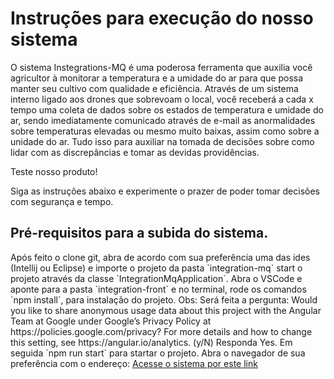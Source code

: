 <h1>Instruções para execução do nosso sistema</h1>
<p>
O sistema Instegrations-MQ é uma poderosa ferramenta que auxilia você agricultor à monitorar a temperatura e a umidade do ar para que possa manter seu cultivo com qualidade e eficiência.
Através de um sistema interno ligado aos drones que sobrevoam o local, você receberá a cada x tempo uma coleta de dados sobre os estados de temperatura e umidade do ar, sendo imediatamente comunicado através de e-mail as anormalidades sobre temperaturas elevadas ou mesmo muito baixas, assim como sobre a unidade do ar. Tudo isso para auxiliar na tomada de decisões sobre como lidar com as discrepâncias e tomar as devidas providências.

Teste nosso produto!
</p>

<p>
Siga as instruções abaixo e experimente o prazer de poder tomar decisões com segurança e tempo.
</p>

<h2>Pré-requisitos para a subida do sistema.</h2>
<p>
Após feito o clone git, abra de acordo com sua preferência uma das ides (Intellij ou Eclipse) e importe o projeto da pasta `integration-mq` start o projeto através da classe `IntegrationMqApplication`.
Abra o VSCode e aponte para a pasta `integration-front` e no terminal, rode os comandos `npm install`, para instalação do projeto.
Obs: Será feita a pergunta: 
Would you like to share anonymous usage data about this project with the Angular Team at
Google under Google’s Privacy Policy at https://policies.google.com/privacy? For more     
details and how to change this setting, see https://angular.io/analytics. (y/N) 
Responda Yes.
Em seguida `npm run start` para startar o projeto. Abra o navegador de sua preferência com o endereço: <a href="http://localhost:4200">Acesse o sistema por este link</a>
</p>
